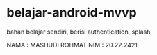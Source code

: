 # belajar-android-mvvp
bahan belajar sendiri, berisi authentication, splash

NAMA : MASHUDI ROHMAT
NIM : 20.22.2421
